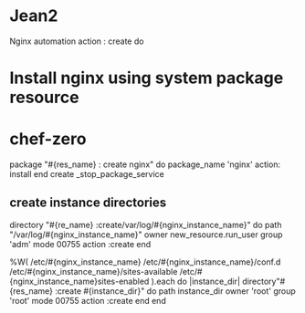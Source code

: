 # Jean2
Nginx automation
action : create do
# Install nginx using system package resource
# chef-zero
package "#{res_name} : create nginx" do
package_name 'nginx'
action: install
end
create _stop_package_service

## create instance directories
directory "#{re_name} :create/var/log/#{nginx_instance_name}" do
path "/var/log/#{nginx_instance_name}"
owner new_resource.run_user
group 'adm'
mode 00755
action :create
end

%W(
/etc/#{nginx_instance_name}
/etc/#{nginx_instance_name}/conf.d
/etc/#{nginx_instance_name}/sites-available
/etc/#{nginx_instance_name}sites-enabled
).each do |instance_dir|
directory"#{res_name} :create #{instance_dir}" do
path instance_dir
owner 'root'
group 'root'
mode 00755
action :create
end
end
